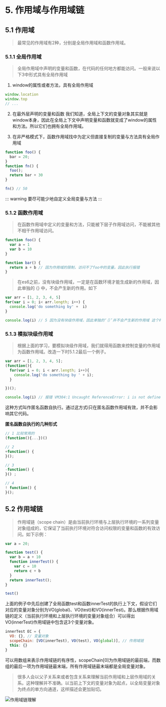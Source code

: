 # 5. 作用域与作用域链

## 5.1 作用域
> 最常见的作用域有2种，分别是全局作用域和函数作用域。

### 5.1.1 全局作用域
> 全局作用域中声明的变量和函数，在代码的任何地方都能访问。一般来说以下3中形式具有全局作用域

1. window的属性或者方法，具有全局作用域
```javascript
window.location
window.top
// ...
```

2. 在最外层声明的变量和函数
我们知道，全局上下文的变量对象其实就是window本身，因此在全局上下文中声明变量和函数就变成了window的属性和方法。所以它们也拥有全局作用域。

3. 在非严格模式下，函数作用域找中为定义但直接复制的变量与方法具有全局作用域
```javascript
function foo() {
  bar = 20;
}
function fn() {
  foo();
  return bar + 30
}

fn() // 50
```

::: warning 
要尽可能少地自定义全局变量与方法
:::

### 5.1.2 函数作用域
> 在函数作用域中定义的变量和方法，只能被下层子作用域访问，不能被其他不相干作用域访问。

```javascript
function foo() {
  var a = 1
  var b = 10
}

function bar() {
  return a + b // 因为作用域的限制，访问不了foo中的变量。因此执行报错
}
```

> 在es6之前，没有块级作用域，一定是在函数环境才能生成新的作用域，因此单独的 {} 中，不会产生新的作用。如下
```javascript
var arr = [1, 2, 3, 4, 5]
for(var i = 0; i< arr.length; i++) {
  console.log('do something by' +  i)
}

console.log(i) // 5 因为没有块级作用域，因此单独的‘｛｝’并不会产生新的作用域 这个时候 的值会被保留下来，在 for 循环结束后仍然能够访问
```

### 5.1.3 模拟块级作用域
> 根据上面的学习，要模拟块级作用域，我们就得用函数来控制变量的作用域为函数作用域。改造一下时5.1.2最后一个例子。
```javascript
var arr = [1, 2, 3, 4, 5];
(function(){
  for(var i = 0; i < arr.length; i++){
    console.log('do something by ' + i);
  }

})();

console.log(i) // 报错 VM304:1 Uncaught ReferenceError: i is not defined
```
这种方式叫作匿名函数自执行。通过这方式i只在匿名函数作用域有效，并不会影响其它代码。

**匿名函数自执行的几种形式**
```javascript
// 1 比较常用的
(function(){...})()

// 2 
+function() {
}();

// 3
-function() {
}() ;

// 4
! function() {
}(); 
```

## 5.2 作用域链
> 作用域链（scope chain）是由当前执行环境与上层执行环境的一系列变量对象组成的，它保证了当前执行环境对符合访问权限的变量和函数的有效访问。如下示例：
```javascript
var a = 20;

function test() {
  var b = a + 10
  function innerTest() {
    var c = 10
    return c + b
  }
  return innerTest();
}

test()
```
上面的例子中先后创建了全局函数test和函数innerTest的执行上下文，假设它们对应的变量对象分别为VO(global)、VO(test)和VO(innerTest)。那么根据作用域链的定义（当前执行环境和上层执行环境的变量对象组合）可以得出VO(innerTest)作用域链中包含这3个变量对象。
```javascript
innerTest EC = {
  VO: {}, // 变量对象
  scopeChain: [VO(innerTest), VO(test), VO(global)], // 作用域链
  this: {}
}
```
可以用数组来表示作用域链的有序性，scopeChain[0]为作用域链的最前端，而数组的最后一项为作用域链最末端，所有作用域链最末端都是全局变量对象。

> 很多人会以父子关系来或者包含关系来理解当前作用域和上层作用域的关系。这种理解并不准确。以当前上下文的变量对象为起点，以全局变量对象为终点的单方向通道，这样描述会更加贴切。

<img :src="$withBase('/images/javascript核心技术开发/作用域链理解.png')" alt="作用域链理解" />